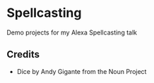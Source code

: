 # Spellcasting
Demo projects for my Alexa Spellcasting talk

## Credits
*    Dice by Andy Gigante from the Noun Project